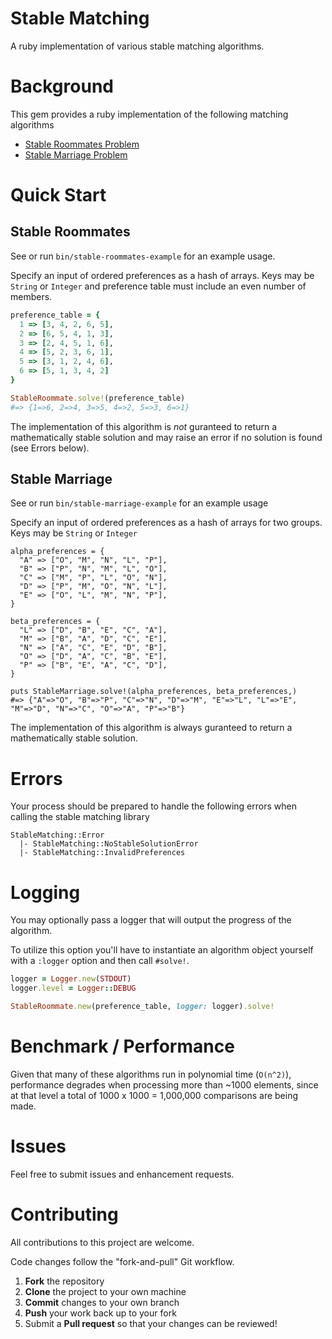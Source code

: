 # Stable Matching

A ruby implementation of various stable matching algorithms.

# Background

This gem provides a ruby implementation of the following matching algorithms

- [Stable Roommates Problem](https://en.wikipedia.org/wiki/Stable_roommates_problem)
- [Stable Marriage Problem](https://en.wikipedia.org/wiki/Stable_marriage_problem)

# Quick Start

## Stable Roommates

See or run `bin/stable-roommates-example` for an example usage.

Specify an input of ordered preferences as a hash of arrays. Keys may be `String` or `Integer` and preference table must include an even number of members.

``` ruby
preference_table = {
  1 => [3, 4, 2, 6, 5],
  2 => [6, 5, 4, 1, 3],
  3 => [2, 4, 5, 1, 6],
  4 => [5, 2, 3, 6, 1],
  5 => [3, 1, 2, 4, 6],
  6 => [5, 1, 3, 4, 2]
}

StableRoommate.solve!(preference_table)
#=> {1=>6, 2=>4, 3=>5, 4=>2, 5=>3, 6=>1}
```

The implementation of this algorithm is *not* guranteed to return a mathematically stable solution and may raise an error if no solution is found (see Errors below).

## Stable Marriage

See or run `bin/stable-marriage-example` for an example usage

Specify an input of ordered preferences as a hash of arrays for two groups. Keys may be `String` or `Integer`

```
alpha_preferences = {
  "A" => ["O", "M", "N", "L", "P"],
  "B" => ["P", "N", "M", "L", "O"],
  "C" => ["M", "P", "L", "O", "N"],
  "D" => ["P", "M", "O", "N", "L"],
  "E" => ["O", "L", "M", "N", "P"],
}

beta_preferences = {
  "L" => ["D", "B", "E", "C", "A"],
  "M" => ["B", "A", "D", "C", "E"],
  "N" => ["A", "C", "E", "D", "B"],
  "O" => ["D", "A", "C", "B", "E"],
  "P" => ["B", "E", "A", "C", "D"],
}

puts StableMarriage.solve!(alpha_preferences, beta_preferences,)
#=> {"A"=>"O", "B"=>"P", "C"=>"N", "D"=>"M", "E"=>"L", "L"=>"E", "M"=>"D", "N"=>"C", "O"=>"A", "P"=>"B"}
```

The implementation of this algorithm is always guranteed to return a mathematically stable solution.

# Errors

Your process should be prepared to handle the following errors when calling the stable matching library

```
StableMatching::Error
  |- StableMatching::NoStableSolutionError
  |- StableMatching::InvalidPreferences
```

# Logging

You may optionally pass a logger that will output the progress of the algorithm.

To utilize this option you'll have to instantiate an algorithm object yourself with a `:logger` option and then call `#solve!`.

``` ruby
logger = Logger.new(STDOUT)
logger.level = Logger::DEBUG

StableRoommate.new(preference_table, logger: logger).solve!
```

# Benchmark / Performance

Given that many of these algorithms run in polynomial time (`O(n^2)`), performance degrades when processing more than ~1000 elements, since at that level a total of 1000 x 1000 = 1,000,000 comparisons are being made.

# Issues

Feel free to submit issues and enhancement requests.

# Contributing

All contributions to this project are welcome.

Code changes follow the "fork-and-pull" Git workflow.

 1. **Fork** the repository
 2. **Clone** the project to your own machine
 3. **Commit** changes to your own branch
 4. **Push** your work back up to your fork
 5. Submit a **Pull request** so that your changes can be reviewed!
